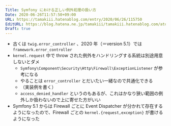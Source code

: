 ```yaml
---
Title: Symfony における正しい例外処理の扱い方
Date: 2020-06-26T11:57:50+09:00
URL: https://tamakiii.hatenablog.com/entry/2020/06/26/115750
EditURL: https://blog.hatena.ne.jp/tamakiii/tamakiii.hatenablog.com/atom/entry/26006613590053326
Draft: true
---
```


- 古くは `twig.error_controller` 、2020 年（＝version 5.1）では `framework.error_controller`
- `kernel.request` 中で throw された例外をハンドリングする系統は別途用意しないとダメ
  - `Symfony\Component\Security\Http\Firewall\ExceptionListener` が参考になる
  - やることは `error_controller` とだいたい一緒なので共通化できる
  - （実装例を書く）
  - `access_denied_handler` というのもあるが、これはかなり狭い範囲の例外しか扱わないので上に寄せた方がいい
- Symfony 5.1 からは Firewall ごとに Event Dispatcher が分かれて存在するようになったので、Firewall ごとの `kernel.{request,exception}` が書けるようになった
